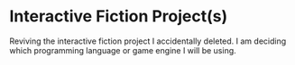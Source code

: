 # Interactive Fiction Project(s)

Reviving the interactive fiction project I accidentally deleted. I am 
deciding which programming language or game engine I will be using.
